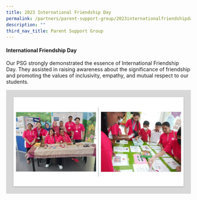 ```yaml
---
title: 2023 International Friendship Day
permalink: /partners/parent-support-group/2023internationalfriendshipday/
description: ""
third_nav_title: Parent Support Group
---
```

#### International Friendship Day
Our PSG strongly demonstrated the essence of International Friendship Day. They assisted in raising awareness about the significance of friendship and promoting the values of inclusivity, empathy, and mutual respect to our students.  

![](/images/2023%20psg%20ifd.jpg)